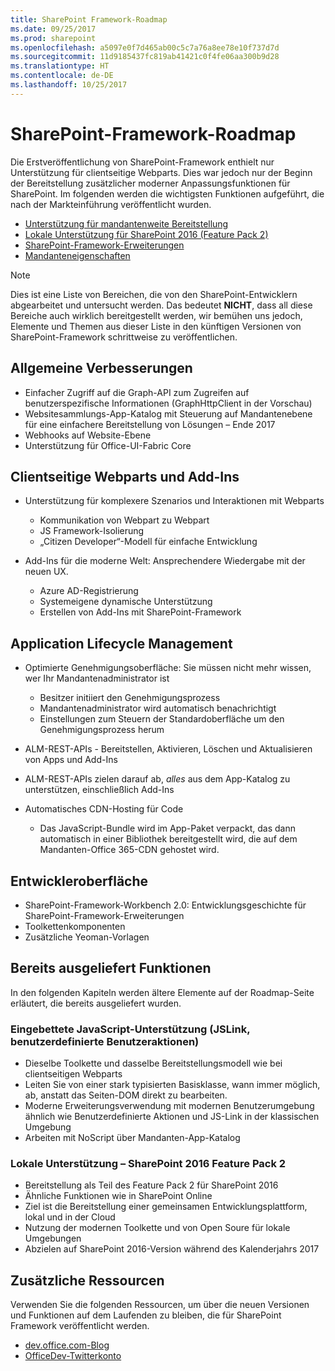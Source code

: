 ```yaml
---
title: SharePoint Framework-Roadmap
ms.date: 09/25/2017
ms.prod: sharepoint
ms.openlocfilehash: a5097e0f7d465ab00c5c7a76a8ee78e10f737d7d
ms.sourcegitcommit: 11d9185437fc819ab41421c0f4fe06aa300b9d28
ms.translationtype: HT
ms.contentlocale: de-DE
ms.lasthandoff: 10/25/2017
---
```

# <a name="sharepoint-framework-roadmap"></a>SharePoint-Framework-Roadmap

Die Erstveröffentlichung von SharePoint-Framework enthielt nur Unterstützung für clientseitige Webparts. Dies war jedoch nur der Beginn der Bereitstellung zusätzlicher moderner Anpassungsfunktionen für SharePoint. Im folgenden werden die wichtigsten Funktionen aufgeführt, die nach der Markteinführung veröffentlicht wurden.

- [Unterstützung für mandantenweite Bereitstellung](./tenant-scoped-deployment.md)
- [Lokale Unterstützung für SharePoint 2016 (Feature Pack 2)](./sharepoint-2016-support.md)
- [SharePoint-Framework-Erweiterungen](./extensions/overview-extensions.md)
- [Mandanteneigenschaften](./tenant-properties.md)


> [!NOTE]
> Dies ist eine Liste von Bereichen, die von den SharePoint-Entwicklern abgearbeitet und untersucht werden. Das bedeutet **NICHT**, dass all diese Bereiche auch wirklich bereitgestellt werden, wir bemühen uns jedoch, Elemente und Themen aus dieser Liste in den künftigen Versionen von SharePoint-Framework schrittweise zu veröffentlichen.

## <a name="general-improvements"></a>Allgemeine Verbesserungen

- Einfacher Zugriff auf die Graph-API zum Zugreifen auf benutzerspezifische Informationen (GraphHttpClient in der Vorschau)
- Websitesammlungs-App-Katalog mit Steuerung auf Mandantenebene für eine einfachere Bereitstellung von Lösungen – Ende 2017
- Webhooks auf Website-Ebene
- Unterstützung für Office-UI-Fabric Core

## <a name="client-side-web-parts-and-add-ins"></a>Clientseitige Webparts und Add-Ins

- Unterstützung für komplexere Szenarios und Interaktionen mit Webparts
    - Kommunikation von Webpart zu Webpart
    - JS Framework-Isolierung
    - „Citizen Developer“-Modell für einfache Entwicklung

- Add-Ins für die moderne Welt: Ansprechendere Wiedergabe mit der neuen UX. 
    - Azure AD-Registrierung
    - Systemeigene dynamische Unterstützung
    - Erstellen von Add-Ins mit SharePoint-Framework


## <a name="application-lifecycle-management"></a>Application Lifecycle Management

- Optimierte Genehmigungsoberfläche: Sie müssen nicht mehr wissen, wer Ihr Mandantenadministrator ist
    - Besitzer initiiert den Genehmigungsprozess
    - Mandantenadministrator wird automatisch benachrichtigt 
    - Einstellungen zum Steuern der Standardoberfläche um den Genehmigungsprozess herum

- ALM-REST-APIs - Bereitstellen, Aktivieren, Löschen und Aktualisieren von Apps und Add-Ins
- ALM-REST-APIs zielen darauf ab, *alles* aus dem App-Katalog zu unterstützen, einschließlich Add-Ins
- Automatisches CDN-Hosting für Code
    - Das JavaScript-Bundle wird im App-Paket verpackt, das dann automatisch in einer Bibliothek bereitgestellt wird, die auf dem Mandanten-Office 365-CDN gehostet wird.


## <a name="developer-experience"></a>Entwickleroberfläche
- SharePoint-Framework-Workbench 2.0: Entwicklungsgeschichte für SharePoint-Framework-Erweiterungen
- Toolkettenkomponenten
- Zusätzliche Yeoman-Vorlagen

## <a name="already-shipped-capabilities"></a>Bereits ausgeliefert Funktionen

In den folgenden Kapiteln werden ältere Elemente auf der Roadmap-Seite erläutert, die bereits ausgeliefert wurden.

### <a name="javascript-embedding-support-jslink-user-custom-actions"></a>Eingebettete JavaScript-Unterstützung (JSLink, benutzerdefinierte Benutzeraktionen) 

- Dieselbe Toolkette und dasselbe Bereitstellungsmodell wie bei clientseitigen Webparts
- Leiten Sie von einer stark typisierten Basisklasse, wann immer möglich, ab, anstatt das Seiten-DOM direkt zu bearbeiten.
- Moderne Erweiterungsverwendung mit modernen Benutzerumgebung ähnlich wie Benutzerdefinierte Aktionen und JS-Link in der klassischen Umgebung
- Arbeiten mit NoScript über Mandanten-App-Katalog

### <a name="on-premises-support---sharepoint-2016-feature-pack-2"></a>Lokale Unterstützung – SharePoint 2016 Feature Pack 2

- Bereitstellung als Teil des Feature Pack 2 für SharePoint 2016
- Ähnliche Funktionen wie in SharePoint Online
- Ziel ist die Bereitstellung einer gemeinsamen Entwicklungsplattform, lokal und in der Cloud
- Nutzung der modernen Toolkette und von Open Soure für lokale Umgebungen
- Abzielen auf SharePoint 2016-Version während des Kalenderjahrs 2017


## <a name="additional-resources"></a>Zusätzliche Ressourcen
Verwenden Sie die folgenden Ressourcen, um über die neuen Versionen und Funktionen auf dem Laufenden zu bleiben, die für SharePoint Framework veröffentlicht werden.

* [dev.office.com-Blog](https://dev.office.com/blogs)
* [OfficeDev-Twitterkonto](https://twitter.com/officedev)
